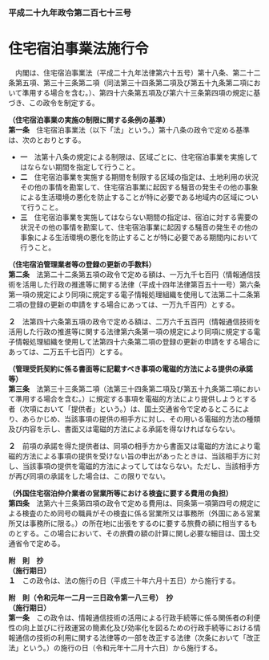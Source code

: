 ### 平成二十九年政令第二百七十三号  
# 住宅宿泊事業法施行令  
　内閣は、住宅宿泊事業法（平成二十九年法律第六十五号）第十八条、第二十二条第五項、第三十三条第二項（同法第三十四条第二項及び第五十九条第二項において準用する場合を含む。）、第四十六条第五項及び第六十三条第四項の規定に基づき、この政令を制定する。  
  
**（住宅宿泊事業の実施の制限に関する条例の基準）**  
**第一条**　住宅宿泊事業法（以下「法」という。）第十八条の政令で定める基準は、次のとおりとする。  
* **一**　法第十八条の規定による制限は、区域ごとに、住宅宿泊事業を実施してはならない期間を指定して行うこと。  
* **二**　住宅宿泊事業を実施する期間を制限する区域の指定は、土地利用の状況その他の事情を勘案して、住宅宿泊事業に起因する騒音の発生その他の事象による生活環境の悪化を防止することが特に必要である地域内の区域について行うこと。  
* **三**　住宅宿泊事業を実施してはならない期間の指定は、宿泊に対する需要の状況その他の事情を勘案して、住宅宿泊事業に起因する騒音の発生その他の事象による生活環境の悪化を防止することが特に必要である期間内において行うこと。  
  
**（住宅宿泊管理業者等の登録の更新の手数料）**  
**第二条**　法第二十二条第五項の政令で定める額は、一万九千七百円（情報通信技術を活用した行政の推進等に関する法律（平成十四年法律第百五十一号）第六条第一項の規定により同項に規定する電子情報処理組織を使用して法第二十二条第二項の登録の更新の申請をする場合にあっては、一万九千百円）とする。  
  
**２**　法第四十六条第五項の政令で定める額は、二万六千五百円（情報通信技術を活用した行政の推進等に関する法律第六条第一項の規定により同項に規定する電子情報処理組織を使用して法第四十六条第二項の登録の更新の申請をする場合にあっては、二万五千七百円）とする。  
  
**（管理受託契約に係る書面等に記載すべき事項の電磁的方法による提供の承諾等）**  
**第三条**　法第三十三条第二項（法第三十四条第二項及び第五十九条第二項において準用する場合を含む。）に規定する事項を電磁的方法により提供しようとする者（次項において「提供者」という。）は、国土交通省令で定めるところにより、あらかじめ、当該事項の提供の相手方に対し、その用いる電磁的方法の種類及び内容を示し、書面又は電磁的方法による承諾を得なければならない。  
  
**２**　前項の承諾を得た提供者は、同項の相手方から書面又は電磁的方法により電磁的方法による事項の提供を受けない旨の申出があったときは、当該相手方に対し、当該事項の提供を電磁的方法によってしてはならない。ただし、当該相手方が再び同項の承諾をした場合は、この限りでない。  
  
**（外国住宅宿泊仲介業者の営業所等における検査に要する費用の負担）**  
**第四条**　法第六十三条第四項の政令で定める費用は、同条第一項第四号の規定による検査のため同号の職員がその検査に係る営業所又は事務所（外国にある営業所又は事務所に限る。）の所在地に出張をするのに要する旅費の額に相当するものとする。この場合において、その旅費の額の計算に関し必要な細目は、国土交通省令で定める。  
  
**附　則　抄**  
**（施行期日）**  
**１**　この政令は、法の施行の日（平成三十年六月十五日）から施行する。  
  
**附　則（令和元年一二月一三日政令第一八三号）　抄**  
**（施行期日）**  
**第一条**　この政令は、情報通信技術の活用による行政手続等に係る関係者の利便性の向上並びに行政運営の簡素化及び効率化を図るための行政手続等における情報通信の技術の利用に関する法律等の一部を改正する法律（次条において「改正法」という。）の施行の日（令和元年十二月十六日）から施行する。  
  
